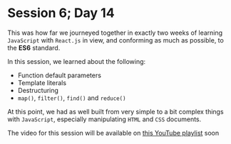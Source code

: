 # Session 6; Day 14
This was how far we journeyed together in exactly two weeks 
of learning `JavaScript` with `React.js` in view, and conforming 
as much as possible, to the **ES6** standard.

In this session, we learned about the following:
- Function default parameters
- Template literals
- Destructuring
- `map()`, `filter()`, `find()` and `reduce()`

At this point, we had as well built from very simple to a bit
complex things with `JavaScript`, especially manipulating `HTML`
and `CSS` documents.

The video for this session will be available on [this YouTube playlist](https://www.youtube.com/playlist?list=PLU10dryLOLEGEnWCZgG87VkvAi-fPaDfE) soon
